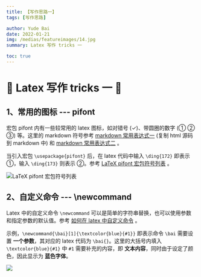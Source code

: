 ```yaml
---
title: 【写作思路一】
tags: [写作思路]

author: Yude Bai
date: 2022-01-21
img: /medias/featureimages/14.jpg
summary: Latex 写作 tricks 一

toc: true
---
```



# :whale: Latex 写作 tricks 一 :whale:

## 1、常用的图标 --- pifont
宏包 pifont 内有一些较常用的 latex 图标，如对错号 (&check;)、带圆圈的数字 (① ② ③) 等。这里的 markdown 符号参考 [markdown 常用表达式一](https://blog.csdn.net/appleyuchi/article/details/84036985) (复制 html 源码到 markdown 中) 和 [markdown 常用表达式二](https://blog.csdn.net/konglongdanfo1/article/details/85204312) 。

当引入宏包 ```\usepackage{pifont}``` 后，在 latex 代码中输入 ```\ding{172}``` 即表示 ①，输入 ```\ding{173}``` 则表示 ②。参考 [LaTeX pifont 宏包符号列表](https://blog.csdn.net/weixin_45502929/article/details/105572624) 。

![LaTeX pifont 宏包符号列表](https://img-blog.csdnimg.cn/82210cc73a014cedb1d376f89ca7c67b.png?x-oss-process=image/watermark,type_d3F5LXplbmhlaQ,shadow_50,text_Q1NETiBA5qC55Y-35Zub562J5LqO5LqM,size_9,color_FFFFFF,t_70,g_se,x_16#pic_center)


## 2、自定义命令 --- \newcommand

Latex 中的自定义命令 ```\newcommand``` 可以是简单的字符串替换，也可以使用参数和指定参数的默认值。参考 [如何在 latex 中自定义命令](https://blog.csdn.net/sinat_38816924/article/details/84349748) 。

示例，```\newcommand{\bai}[1]{\textcolor{blue}{#1}}``` 即表示命令 ```\bai``` 需要设置 **一个参数**，其对应的 latex 代码为 ```\bai{}```。这里的大括号内填入 ```\textcolor{blue}{#1}``` 中 ```#1``` 需要补充的内容，即 **文本内容**，同时由于设定了颜色，因此显示为 **蓝色字体**。




![](https://img-blog.csdnimg.cn/c6406b89acdd44edb04781b4046245d8.png#pic_center)

